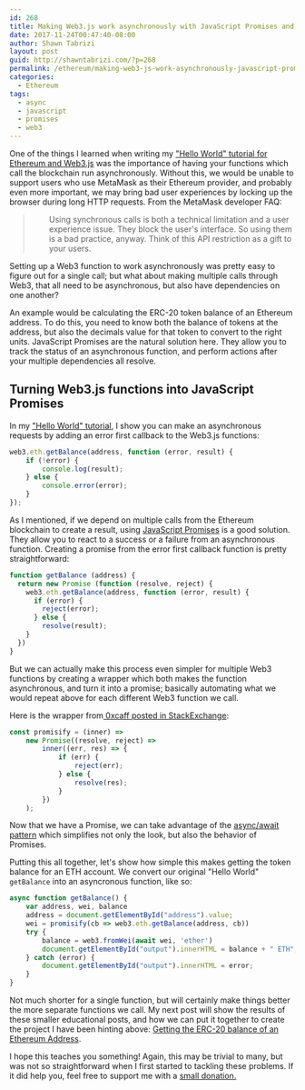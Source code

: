 ```yaml
---
id: 268
title: Making Web3.js work asynchronously with JavaScript Promises and await
date: 2017-11-24T00:47:40-08:00
author: Shawn Tabrizi
layout: post
guid: http://shawntabrizi.com/?p=268
permalink: /ethereum/making-web3-js-work-asynchronously-javascript-promises-await/
categories:
  - Ethereum
tags:
  - async
  - javascript
  - promises
  - web3
---
```

<p>One of the things I learned when writing my <a href="http://shawntabrizi.com/crypto/correcting-ethereum-web3-js-hello-world/">"Hello World" tutorial for Ethereum and Web3.js</a> was the importance of having your functions which call the blockchain run asynchronously. Without this, we would be unable to support users who use MetaMask as their Ethereum provider, and probably even more important, we may bring bad user experiences by locking up the browser during long HTTP requests. From the MetaMask developer FAQ:</p>

<blockquote>
<p style="padding-left: 30px;">Using synchronous calls is both a technical limitation and a user experience issue. They block the user's interface. So using them is a bad practice, anyway. Think of this API restriction as a gift to your users.</p>
</blockquote>

<p>Setting up a Web3 function to work asynchronously was pretty easy to figure out for a single call; but what about making multiple calls through Web3, that all need to be asynchronous, but also have dependencies on one another?</p>

<p>An example would be calculating the ERC-20 token balance of an Ethereum address. To do this, you need to know both the balance of tokens at the address, but also the decimals value for that token to convert to the right units. JavaScript Promises are the natural solution here. They allow you to track the status of an asynchronous function, and perform actions after your multiple dependencies all resolve.</p>

<h2>Turning Web3.js functions into JavaScript Promises</h2>
<p>In my <a href="http://shawntabrizi.com/crypto/correcting-ethereum-web3-js-hello-world/">"Hello World" tutorial</a>, I show you can make an asynchronous requests by adding an error first callback to the Web3.js functions:</p>

```javascript
web3.eth.getBalance(address, function (error, result) {
    if (!error) {
        console.log(result);
    } else {
        console.error(error);
    }
});
```

<p>As I mentioned, if we depend on multiple calls from the Ethereum blockchain to create a result, using <a href="https://developers.google.com/web/fundamentals/primers/promises">JavaScript Promises</a> is a good solution. They allow you to react to a success or a failure from an asynchronous function. Creating a promise from the error first callback function is pretty straightforward:</p>

```javascript
function getBalance (address) {
  return new Promise (function (resolve, reject) {
    web3.eth.getBalance(address, function (error, result) {
      if (error) {
        reject(error);
      } else {
        resolve(result);
    }
  })
}
```

<p>But we can actually make this process even simpler for multiple Web3 functions by creating a wrapper which both makes the function asynchronous, and turn it into a promise; basically automating what we would repeat above for each different Web3 function we call.</p>

<p>Here is the wrapper from<a href="https://ethereum.stackexchange.com/a/24238/19577"> 0xcaff posted in StackExchange</a>:</p>

```javascript
const promisify = (inner) =>
    new Promise((resolve, reject) =>
        inner((err, res) => {
            if (err) {
                reject(err);
            } else {
                resolve(res);
            }
        })
    );
```

<p>Now that we have a Promise, we can take advantage of the <a href="https://developer.mozilla.org/en-US/docs/Web/JavaScript/Reference/Statements/async_function">async/await pattern</a> which simplifies not only the look, but also the behavior of Promises.</p>

<p>Putting this all together, let's show how simple this makes getting the token balance for an ETH account. We convert our original "Hello World" <code>getBalance</code> into an asyncronous function, like so:</p>

```javascript
async function getBalance() {
    var address, wei, balance
    address = document.getElementById("address").value;
    wei = promisify(cb => web3.eth.getBalance(address, cb))
    try {
        balance = web3.fromWei(await wei, 'ether')
        document.getElementById("output").innerHTML = balance + " ETH";
    } catch (error) {
        document.getElementById("output").innerHTML = error;
    }
}
```


<p>Not much shorter for a single function, but will certainly make things better the more separate functions we call. My next post will show the results of these smaller educational posts, and how we can put it together to create the project I have been hinting above: <a href="https://github.com/shawntabrizi/ERC-20-Token-Balance">Getting the ERC-20 balance of an Ethereum Address</a>.</p>

<p>I hope this teaches you something! Again, this may be trivial to many, but was not so straightforward when I first started to tackling these problems. If it did help you, feel free to support me with a <a href="http://shawntabrizi.com/donate/">small donation.</a></p>